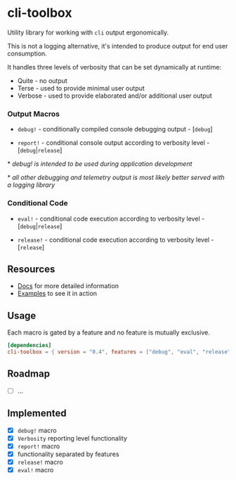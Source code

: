 # cli-toolbox
Utility library for working with ```cli``` output ergonomically.

This is not a logging alternative, it's intended to produce output for end user consumption.

It handles three levels of verbosity that can be set dynamically at runtime:

* Quite - no output
* Terse - used to provide minimal user output
* Verbose - used to provide elaborated and/or additional user output 

### Output Macros

* `debug!` - conditionally compiled console debugging output - [`debug`]

* `report!` - conditional console output according to verbosity level - [`debug`|`release`]

\* _debug! is intended to be used during application development_

\* _all other debugging and telemetry output is most likely better served with a logging library_

### Conditional Code

* `eval!` - conditional code execution according to verbosity level - [`debug`|`release`]

* `release!` - conditional code execution according to verbosity level - [`release`]

## Resources 
* [Docs](https://docs.rs/cli-toolbox/0.4.0/cli_toolbox/) for more detailed information
* [Examples](https://github.com/Nejat/cli-toolbox-rs/tree/release/v0.4.0/examples) to see it in action

## Usage

Each macro is gated by a feature and no feature is mutually exclusive.

```toml
[dependencies]
cli-toolbox = { version = "0.4", features = ["debug", "eval", "release", "report"] }
```

## Roadmap

* [ ] ...

## Implemented
* [x] ```debug!``` macro
* [x] ```Verbosity``` reporting level functionality
* [x] ```report!``` macro
* [x] functionality separated by features
* [x] ```release!``` macro
* [x] ```eval!``` macro
